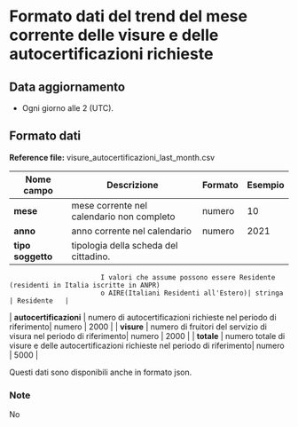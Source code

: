 # Formato dati del trend del mese corrente delle visure e delle autocertificazioni richieste

## Data aggiornamento
- Ogni giorno alle 2 (UTC). 

## Formato dati

**Reference file:** visure_autocertificazioni_last_month.csv<br>

| Nome campo                  | Descrizione                       | Formato                       | Esempio             |
|-----------------------------|-----------------------------------|-------------------------------|---------------------|
| **mese**       | mese corrente nel calendario non completo              | numero                   | 10       |
| **anno**  | anno corrente nel calendario  |   numero     |        2021         |
| **tipo soggetto**      | tipologia della scheda del cittadino. 
						   I valori che assume possono essere Residente (residenti in Italia iscritte in ANPR) 
						   o AIRE(Italiani Residenti all'Estero)| stringa             | Residente   | 
| **autocertificazioni**      | numero di autocertificazioni richieste nel periodo di riferimento| numero    | 2000   |
| **visure**      | numero di fruitori del servizio di visura nel periodo di riferimento| numero    | 2000   |
| **totale**      | numero totale di visure e delle autocertificazioni richieste nel periodo di riferimento| numero             | 5000   |

Questi dati sono disponibili anche in formato json.

### Note
No